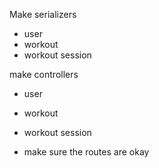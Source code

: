 Make serializers

- user
- workout
- workout session

make controllers

- user
- workout
- workout session

- make sure the routes are okay
